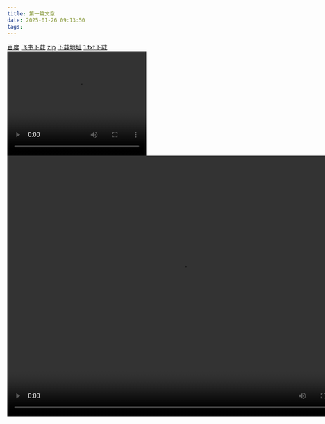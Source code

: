 ```yaml
---
title: 第一篇文章
date: 2025-01-26 09:13:50
tags:
---
```

[百度](https://www.baidu.com)
[飞书下载](https://download.e.hihonor.com)
[zip](https://www.123912.com/s/QRIhtd-mcdDv.html)
[下载地址](1.txt)
<a href="1.txt" target="_blank">1.txt下载</a>
<video width="320" height="240" controls>
<source src="./static/video/1.mp4" type="video/mp4">
</video>
<video src="./static/video/1.mp4" autoplay="true" controls="controls" width="800" height="600"></video>

